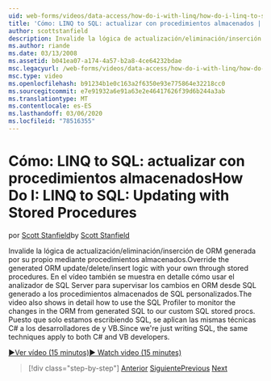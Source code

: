 ```yaml
---
uid: web-forms/videos/data-access/how-do-i-with-linq/how-do-i-linq-to-sql-updating-with-stored-procedures
title: 'Cómo: LINQ to SQL: actualizar con procedimientos almacenados | Microsoft Docs'
author: scottstanfield
description: Invalide la lógica de actualización/eliminación/inserción de ORM generada por su propio mediante procedimientos almacenados. El vídeo también se muestra en detalle cómo usar el analizador de SQL Server para...
ms.author: riande
ms.date: 03/13/2008
ms.assetid: b041ea07-a174-4a57-b2a8-4ce64232bdae
msc.legacyurl: /web-forms/videos/data-access/how-do-i-with-linq/how-do-i-linq-to-sql-updating-with-stored-procedures
msc.type: video
ms.openlocfilehash: b91234b1e0c163a2f6350e93e775864e32218cc0
ms.sourcegitcommit: e7e91932a6e91a63e2e46417626f39d6b244a3ab
ms.translationtype: MT
ms.contentlocale: es-ES
ms.lasthandoff: 03/06/2020
ms.locfileid: "78516355"
---
```

# <a name="how-do-i-linq-to-sql-updating-with-stored-procedures"></a><span data-ttu-id="554cf-104">Cómo: LINQ to SQL: actualizar con procedimientos almacenados</span><span class="sxs-lookup"><span data-stu-id="554cf-104">How Do I: LINQ to SQL: Updating with Stored Procedures</span></span>

<span data-ttu-id="554cf-105">por [Scott Stanfield](https://github.com/scottstanfield)</span><span class="sxs-lookup"><span data-stu-id="554cf-105">by [Scott Stanfield](https://github.com/scottstanfield)</span></span>

<span data-ttu-id="554cf-106">Invalide la lógica de actualización/eliminación/inserción de ORM generada por su propio mediante procedimientos almacenados.</span><span class="sxs-lookup"><span data-stu-id="554cf-106">Override the generated ORM update/delete/insert logic with your own through stored procedures.</span></span> <span data-ttu-id="554cf-107">En el vídeo también se muestra en detalle cómo usar el analizador de SQL Server para supervisar los cambios en ORM desde SQL generado a los procedimientos almacenados de SQL personalizados.</span><span class="sxs-lookup"><span data-stu-id="554cf-107">The video also shows in detail how to use the SQL Profiler to monitor the changes in the ORM from generated SQL to our custom SQL stored procs.</span></span> <span data-ttu-id="554cf-108">Puesto que solo estamos escribiendo SQL, se aplican las mismas técnicas C# a los desarrolladores de y VB.</span><span class="sxs-lookup"><span data-stu-id="554cf-108">Since we're just writing SQL, the same techniques apply to both C# and VB developers.</span></span>

[<span data-ttu-id="554cf-109">&#9654;Ver vídeo (15 minutos)</span><span class="sxs-lookup"><span data-stu-id="554cf-109">&#9654; Watch video (15 minutes)</span></span>](https://channel9.msdn.com/Blogs/ASP-NET-Site-Videos/how-do-i-linq-to-sql-updating-with-stored-procedures)

> [!div class="step-by-step"]
> <span data-ttu-id="554cf-110">[Anterior](how-do-i-linq-to-sql-using-stored-procedures.md)
> [Siguiente](how-do-i-linq-to-sql-executing-arbitrary-sql.md)</span><span class="sxs-lookup"><span data-stu-id="554cf-110">[Previous](how-do-i-linq-to-sql-using-stored-procedures.md)
[Next](how-do-i-linq-to-sql-executing-arbitrary-sql.md)</span></span>
